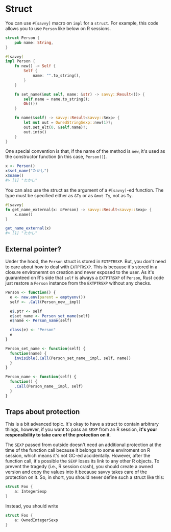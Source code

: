 # Struct

You can use `#[savvy]` macro on `impl` for a `struct`. For example, this code
allows you to use `Person` like below on R sessions.

```rust
struct Person {
    pub name: String,
}

#[savvy]
impl Person {
    fn new() -> Self {
        Self {
            name: "".to_string(),
        }
    }

    fn set_name(&mut self, name: &str) -> savvy::Result<()> {
        self.name = name.to_string();
        Ok(())
    }

    fn name(&self) -> savvy::Result<savvy::Sexp> {
        let mut out = OwnedStringSexp::new(1)?;
        out.set_elt(0, &self.name)?;
        out.into()
    }
}
```

One special convention is that, if the name of the method is `new`, it's used as
the constructor function (in this case, `Person()`).

```r
x <- Person()
x$set_name("たかし")
x$name()
#> [1] "たかし"
```

You can also use the struct as the argument of a `#[savvy]`-ed function. The
type must be specified either as `&Ty` or as `&mut Ty`, not as `Ty`.

```rust
#[savvy]
fn get_name_external(x: &Person) -> savvy::Result<savvy::Sexp> {
    x.name()
}
```
```r
get_name_external(x)
#> [1] "たかし"
```

## External pointer?

Under the hood, the `Person` struct is stored in `EXTPTRSXP`. But, you don't
need to care about how to deal with `EXTPTRSXP`. This is because it's stored in
a closure environemnt on creation and never exposed to the user. As it's
guaranteed on R's side that `self` is always a `EXTPTRSXP` of `Person`, Rust
code just restore a `Person` instance from the `EXTPTRSXP` without any checks.

```r
Person <- function() {
  e <- new.env(parent = emptyenv())
  self <- .Call(Person_new__impl)

  e$.ptr <- self
  e$set_name <- Person_set_name(self)
  e$name <- Person_name(self)

  class(e) <- "Person"
  e
}

Person_set_name <- function(self) {
  function(name) {
    invisible(.Call(Person_set_name__impl, self, name))
  }
}

Person_name <- function(self) {
  function() {
    .Call(Person_name__impl, self)
  }
}
```

## Traps about protection

This is a bit advanced topic. It's okay to have a struct to contain arbitrary
things, however, if you want to pass an `SEXP` from an R session, **it's your
responsibility to take care of the protection on it**.

The `SEXP` passed from outside doesn't need an additional protection at the time
of the function call because it belongs to some enviroment on R session, which
means it's not GC-ed accidentally. However, after the function call, it's
possible the `SEXP` loses its link to any other R objects. To prevent the
tragedy (i.e., R session crash), you should create a owned version and copy the
values into it because savvy takes care of the protection on it. So, in short,
you should never define such a struct like this:

```rust
struct Foo {
    a: IntegerSexp
}
```

Instead, you should write

```rust
struct Foo {
    a: OwnedIntegerSexp
}
```
